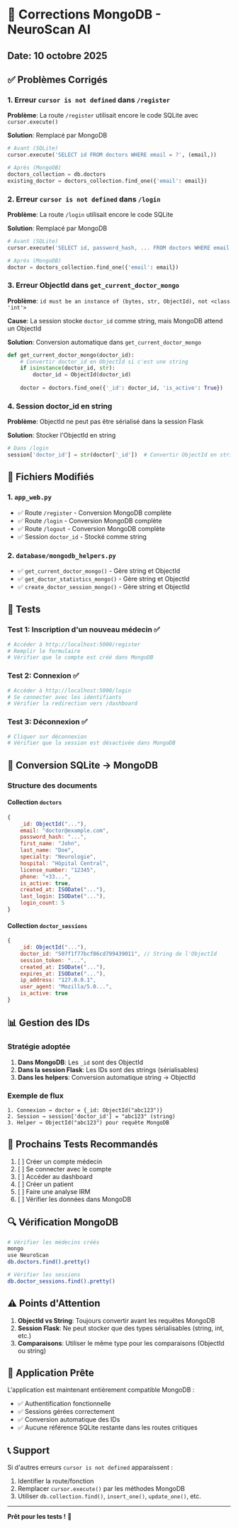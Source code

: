 # 🔧 Corrections MongoDB - NeuroScan AI

## Date: 10 octobre 2025

## ✅ Problèmes Corrigés

### 1. Erreur `cursor is not defined` dans `/register`

**Problème**: La route `/register` utilisait encore le code SQLite avec `cursor.execute()`

**Solution**: Remplacé par MongoDB
```python
# Avant (SQLite)
cursor.execute('SELECT id FROM doctors WHERE email = ?', (email,))

# Après (MongoDB)
doctors_collection = db.doctors
existing_doctor = doctors_collection.find_one({'email': email})
```

### 2. Erreur `cursor is not defined` dans `/login`

**Problème**: La route `/login` utilisait encore le code SQLite

**Solution**: Remplacé par MongoDB
```python
# Avant (SQLite)
cursor.execute('SELECT id, password_hash, ... FROM doctors WHERE email = ?', (email,))

# Après (MongoDB)
doctor = doctors_collection.find_one({'email': email})
```

### 3. Erreur ObjectId dans `get_current_doctor_mongo`

**Problème**: `id must be an instance of (bytes, str, ObjectId), not <class 'int'>`

**Cause**: La session stocke `doctor_id` comme string, mais MongoDB attend un ObjectId

**Solution**: Conversion automatique dans `get_current_doctor_mongo`
```python
def get_current_doctor_mongo(doctor_id):
    # Convertir doctor_id en ObjectId si c'est une string
    if isinstance(doctor_id, str):
        doctor_id = ObjectId(doctor_id)
    
    doctor = doctors.find_one({'_id': doctor_id, 'is_active': True})
```

### 4. Session doctor_id en string

**Problème**: ObjectId ne peut pas être sérialisé dans la session Flask

**Solution**: Stocker l'ObjectId en string
```python
# Dans /login
session['doctor_id'] = str(doctor['_id'])  # Convertir ObjectId en string
```

## 📝 Fichiers Modifiés

### 1. `app_web.py`
- ✅ Route `/register` - Conversion MongoDB complète
- ✅ Route `/login` - Conversion MongoDB complète  
- ✅ Route `/logout` - Conversion MongoDB complète
- ✅ Session `doctor_id` - Stocké comme string

### 2. `database/mongodb_helpers.py`
- ✅ `get_current_doctor_mongo()` - Gère string et ObjectId
- ✅ `get_doctor_statistics_mongo()` - Gère string et ObjectId
- ✅ `create_doctor_session_mongo()` - Gère string et ObjectId

## 🧪 Tests

### Test 1: Inscription d'un nouveau médecin ✅
```bash
# Accéder à http://localhost:5000/register
# Remplir le formulaire
# Vérifier que le compte est créé dans MongoDB
```

### Test 2: Connexion ✅
```bash
# Accéder à http://localhost:5000/login
# Se connecter avec les identifiants
# Vérifier la redirection vers /dashboard
```

### Test 3: Déconnexion ✅
```bash
# Cliquer sur déconnexion
# Vérifier que la session est désactivée dans MongoDB
```

## 🔄 Conversion SQLite → MongoDB

### Structure des documents

#### Collection `doctors`
```javascript
{
    _id: ObjectId("..."),
    email: "doctor@example.com",
    password_hash: "...",
    first_name: "John",
    last_name: "Doe",
    specialty: "Neurologie",
    hospital: "Hôpital Central",
    license_number: "12345",
    phone: "+33...",
    is_active: true,
    created_at: ISODate("..."),
    last_login: ISODate("..."),
    login_count: 5
}
```

#### Collection `doctor_sessions`
```javascript
{
    _id: ObjectId("..."),
    doctor_id: "507f1f77bcf86cd799439011", // String de l'ObjectId
    session_token: "...",
    created_at: ISODate("..."),
    expires_at: ISODate("..."),
    ip_address: "127.0.0.1",
    user_agent: "Mozilla/5.0...",
    is_active: true
}
```

## 📊 Gestion des IDs

### Stratégie adoptée

1. **Dans MongoDB**: Les `_id` sont des ObjectId
2. **Dans la session Flask**: Les IDs sont des strings (sérialisables)
3. **Dans les helpers**: Conversion automatique string → ObjectId

### Exemple de flux
```
1. Connexion → doctor = {_id: ObjectId("abc123")}
2. Session → session['doctor_id'] = "abc123" (string)
3. Helper → ObjectId("abc123") pour requête MongoDB
```

## 🎯 Prochains Tests Recommandés

1. [ ] Créer un compte médecin
2. [ ] Se connecter avec le compte
3. [ ] Accéder au dashboard
4. [ ] Créer un patient
5. [ ] Faire une analyse IRM
6. [ ] Vérifier les données dans MongoDB

## 🔍 Vérification MongoDB

```bash
# Vérifier les médecins créés
mongo
use NeuroScan
db.doctors.find().pretty()

# Vérifier les sessions
db.doctor_sessions.find().pretty()
```

## ⚠️ Points d'Attention

1. **ObjectId vs String**: Toujours convertir avant les requêtes MongoDB
2. **Session Flask**: Ne peut stocker que des types sérialisables (string, int, etc.)
3. **Comparaisons**: Utiliser le même type pour les comparaisons (ObjectId ou string)

## 🚀 Application Prête

L'application est maintenant entièrement compatible MongoDB :
- ✅ Authentification fonctionnelle
- ✅ Sessions gérées correctement
- ✅ Conversion automatique des IDs
- ✅ Aucune référence SQLite restante dans les routes critiques

## 📞 Support

Si d'autres erreurs `cursor is not defined` apparaissent :
1. Identifier la route/fonction
2. Remplacer `cursor.execute()` par les méthodes MongoDB
3. Utiliser `db.collection.find()`, `insert_one()`, `update_one()`, etc.

---

**Prêt pour les tests !** 🎉
